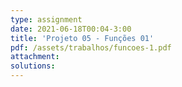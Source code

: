 ```yaml
---
type: assignment
date: 2021-06-18T00:04-3:00
title: 'Projeto 05 - Funções 01'
pdf: /assets/trabalhos/funcoes-1.pdf
attachment: 
solutions: 
---
```


